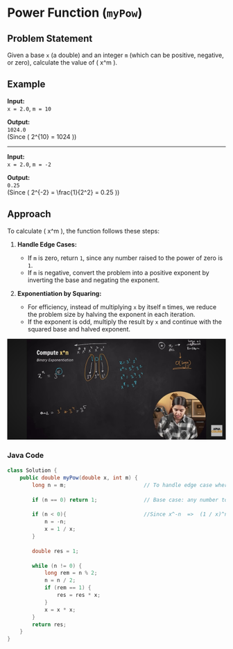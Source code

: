 # Power Function (`myPow`)

## Problem Statement
Given a base `x` (a double) and an integer `m` (which can be positive, negative, or zero), calculate the value of \( x^m \).

## Example

**Input:**  
`x = 2.0`, `m = 10`

**Output:**  
`1024.0`  
(Since \( 2^{10} = 1024 \))

---

**Input:**  
`x = 2.0`, `m = -2`

**Output:**  
`0.25`  
(Since \( 2^{-2} = \frac{1}{2^2} = 0.25 \))

## Approach

To calculate \( x^m \), the function follows these steps:

1. **Handle Edge Cases:**
   - If `m` is zero, return `1`, since any number raised to the power of zero is `1`.
   - If `m` is negative, convert the problem into a positive exponent by inverting the base and negating the exponent.

2. **Exponentiation by Squaring:**
   - For efficiency, instead of multiplying `x` by itself `m` times, we reduce the problem size by halving the exponent in each iteration.
   - If the exponent is odd, multiply the result by `x` and continue with the squared base and halved exponent.
  
![Image](./Images/power.jpg)

### Java Code
```java
class Solution {
    public double myPow(double x, int m) {
        long n = m;                         // To handle edge case where m is Integer.MIN_VALUE
         
        if (n == 0) return 1;               // Base case: any number to the power of 0 is 1

        if (n < 0){                         //Since x^-n  =>  (1 / x)^n
            n = -n;  
            x = 1 / x;  
        }

        double res = 1;

        while (n != 0) {  
            long rem = n % 2; 
            n = n / 2;  
            if (rem == 1) {  
                res = res * x;
            }
            x = x * x; 
        }
        return res;  
    }
}
